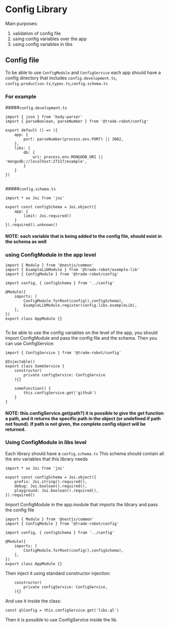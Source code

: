 # Config Library

Main purposes:

1) validation of config file
2) using config variables over the app
3) using config variables in libs 

## Config file

To be able to use `ConfigModule` and `ConfigService` each app should have a config directory 
that includes `config.development.ts`, `config.production.ts`,`types.ts`,`config.schema.ts`

### For example 

#####`config.development.ts`
```ecmascript 6
import { json } from 'body-parser'
import { parseBoolean, parseNumber } from '@trade-robot/config'

export default () => ({
    app: {
        port: parseNumber(process.env.PORT) || 3002,
    },
    libs: {
        db: {
            uri: process.env.MONGODB_URI || 'mongodb://localhost:27117/example',
        }
    }
})


```


#####`config.schema.ts`
```ecmascript 6
import * as Joi from 'joi'

export const configSchema = Joi.object({
    app: {
        limit: Joi.required()
    }
}).required().unknown()

```

#### NOTE: each variable that is being added to the config file, should exist in the schema as well   

### using ConfigModule in the app level 

```ecmascript 6
import { Module } from '@nestjs/common'
import { ExampleLibModule } from '@trade-robot/example-lib'
import { ConfigModule } from '@trade-robot/config'

import config, { configSchema } from '../config'

@Module({
    imports: [
        ConfigModule.forRoot(config(),configSchema),
        ExampleLibModule.register(config.libs.exampleLib),
    ],
})
export class AppModule {}


```

To be able to use the config variables on the level of the app, you should import ConfigModule and pass the config file and the schema.
Then you can use ConfigService:  


```ecmascript 6
import { ConfigService } from '@trade-robot/config'

@Injectable()
export class SomeService {
    constructor(
        private configService: ConfigService
    ){}
    
    someFunction() {
        this.configService.get('github')
    }    
}

```
#### NOTE: this.configService.get(path?) it is possible to give the get function a path, and it returns the specific path in the object (or undefined if path not found). If path is not given, the complete config object will be returned.  

### Using ConfigModule in libs level 

Each library should have a `config.schema.ts`
This schema should contain all the env variables that this library needs
```ecmascript 6
import * as Joi from 'joi'

export const configSchema = Joi.object({
    prefix: Joi.string().required(),
    debug: Joi.boolean().required(),
    playground: Joi.boolean().required(),
}).required()
```

Import ConfigModule in the app.module that imports the library and pass the config file

```ecmascript 6
import { Module } from '@nestjs/common'
import { ConfigModule } from '@trade-robot/config'

import config, { configSchema } from '../config'

@Module({
    imports: [
        ConfigModule.forRoot(config(),configSchema),
    ],
})
export class AppModule {}
```

Then inject it using standard constructor injection:

```ecmascript 6
    constructor(
        private configService: ConfigService,
    ){}
```

And use it inside the class:

```ecmascript 6
const qlConfig = this.configService.get('libs.ql')
```
Then it is possible to use ConfigService inside the lib.
